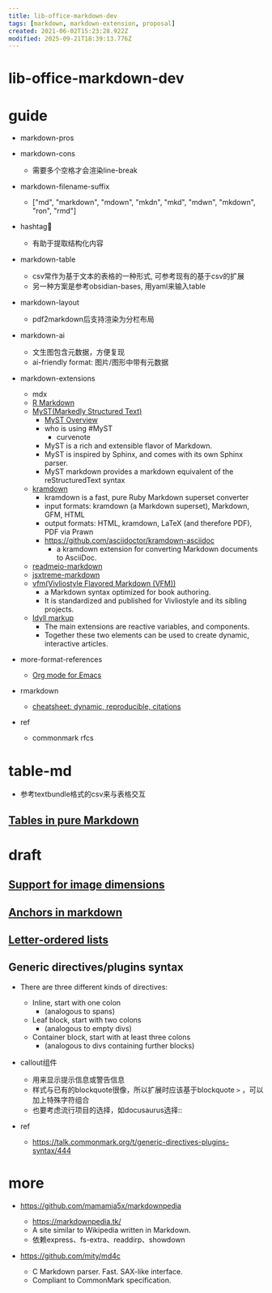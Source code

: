 ```yaml
---
title: lib-office-markdown-dev
tags: [markdown, markdown-extension, proposal]
created: 2021-06-02T15:23:28.922Z
modified: 2025-09-21T18:39:13.776Z
---
```


# lib-office-markdown-dev

# guide
- markdown-pros

- markdown-cons
  - 需要多个空格才会渲染line-break

- markdown-filename-suffix
  - ["md", "markdown", "mdown", "mkdn", "mkd", "mdwn", "mkdown", "ron", "rmd"]

- hashtag🤔
  - 有助于提取结构化内容

- markdown-table
  - csv常作为基于文本的表格的一种形式, 可参考现有的基于csv的扩展
  - 另一种方案是参考obsidian-bases, 用yaml来输入table

- markdown-layout
  - pdf2markdown后支持渲染为分栏布局

- markdown-ai
  - 文生图包含元数据，方便复现
  - ai-friendly format: 图片/图形中带有元数据

- markdown-extensions
  - mdx
  - [R Markdown](https://rmarkdown.rstudio.com/)
  - [MyST(Markedly Structured Text)](https://github.com/executablebooks/markdown-it-myst)
    - [MyST Overview](https://myst-parser.readthedocs.io/en/latest/index.html)
    - who is using #MyST
      - curvenote
    - MyST is a rich and extensible flavor of Markdown.
    - MyST is inspired by Sphinx, and comes with its own Sphinx parser.
    - MyST markdown provides a markdown equivalent of the reStructuredText syntax
  - [kramdown](https://github.com/gettalong/kramdown)
    - kramdown is a fast, pure Ruby Markdown superset converter
    - input formats: kramdown (a Markdown superset), Markdown, GFM, HTML
    - output formats: HTML, kramdown, LaTeX (and therefore PDF), PDF via Prawn
    - https://github.com/asciidoctor/kramdown-asciidoc
      - a kramdown extension for converting Markdown documents to AsciiDoc. 
  - [readmeio-markdown](https://github.com/readmeio/markdown)
  - [jsxtreme-markdown](https://github.com/mapbox/jsxtreme-markdown)
  - [vfm(Vivliostyle Flavored Markdown (VFM))](https://github.com/vivliostyle/vfm)
    - a Markdown syntax optimized for book authoring. 
    - It is standardized and published for Vivliostyle and its sibling projects.
  - [Idyll markup](https://idyll-lang.org/docs/syntax)
    - The main extensions are reactive variables, and components. 
    - Together these two elements can be used to create dynamic, interactive articles.
- more-format-references
  - [Org mode for Emacs](https://orgmode.org/)

- rmarkdown
  - [cheatsheet: dynamic, reproducible, citations](https://blog.rstudio.com/2021/08/23/cheat-sheet-updates/)

- ref
  - commonmark rfcs
# table-md
- 参考textbundle格式的csv来与表格交互

## [Tables in pure Markdown](https://talk.commonmark.org/t/tables-in-pure-markdown/81)

# draft

## [Support for image dimensions](https://talk.commonmark.org/t/support-for-image-dimensions/148)

## [Anchors in markdown](https://talk.commonmark.org/t/anchors-in-markdown/247)

## [Letter-ordered lists](https://talk.commonmark.org/t/letter-ordered-lists/173)

## Generic directives/plugins syntax

- There are three different kinds of directives:
  - Inline, start with one colon 
    - (analogous to spans)
  - Leaf block, start with two colons 
    - (analogous to empty divs)
  - Container block, start with at least three colons 
    - (analogous to divs containing further blocks)

- callout组件
  - 用来显示提示信息或警告信息
  - 样式与已有的blockquote很像，所以扩展时应该基于blockquote `>` ，可以加上特殊字符组合
  - 也要考虑流行项目的选择，如docusaurus选择::

- ref
  - https://talk.commonmark.org/t/generic-directives-plugins-syntax/444
# more
- https://github.com/mamamia5x/markdownpedia
  - https://markdownpedia.tk/
  - A site similar to Wikipedia written in Markdown.
  - 依赖express、fs-extra、readdirp、showdown

- https://github.com/mity/md4c
  - C Markdown parser. Fast. SAX-like interface. 
  - Compliant to CommonMark specification.
